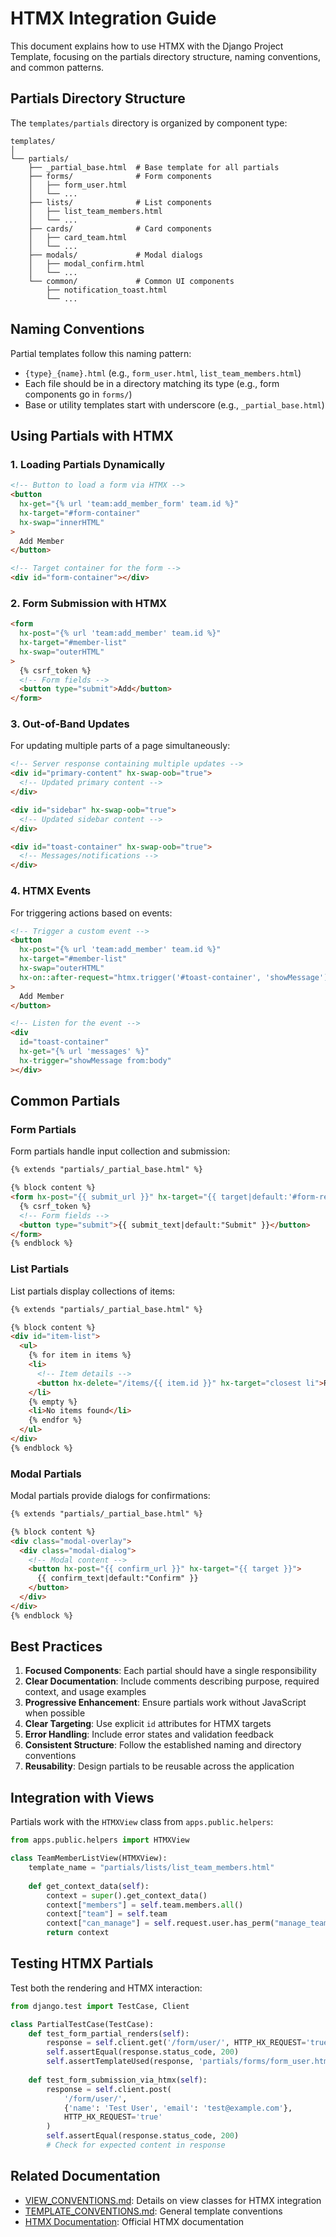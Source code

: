 # HTMX Integration Guide

This document explains how to use HTMX with the Django Project Template, focusing on the partials directory structure, naming conventions, and common patterns.

## Partials Directory Structure

The `templates/partials` directory is organized by component type:

```
templates/
│
└── partials/
    ├── _partial_base.html  # Base template for all partials
    ├── forms/              # Form components
    │   ├── form_user.html
    │   └── ...
    ├── lists/              # List components
    │   ├── list_team_members.html
    │   └── ...
    ├── cards/              # Card components
    │   ├── card_team.html
    │   └── ...
    ├── modals/             # Modal dialogs
    │   ├── modal_confirm.html
    │   └── ...
    └── common/             # Common UI components
        ├── notification_toast.html
        └── ...
```

## Naming Conventions

Partial templates follow this naming pattern:

- `{type}_{name}.html` (e.g., `form_user.html`, `list_team_members.html`)
- Each file should be in a directory matching its type (e.g., form components go in `forms/`)
- Base or utility templates start with underscore (e.g., `_partial_base.html`)

## Using Partials with HTMX

### 1. Loading Partials Dynamically

```html
<!-- Button to load a form via HTMX -->
<button
  hx-get="{% url 'team:add_member_form' team.id %}"
  hx-target="#form-container"
  hx-swap="innerHTML"
>
  Add Member
</button>

<!-- Target container for the form -->
<div id="form-container"></div>
```

### 2. Form Submission with HTMX

```html
<form
  hx-post="{% url 'team:add_member' team.id %}"
  hx-target="#member-list"
  hx-swap="outerHTML"
>
  {% csrf_token %}
  <!-- Form fields -->
  <button type="submit">Add</button>
</form>
```

### 3. Out-of-Band Updates

For updating multiple parts of a page simultaneously:

```html
<!-- Server response containing multiple updates -->
<div id="primary-content" hx-swap-oob="true">
  <!-- Updated primary content -->
</div>

<div id="sidebar" hx-swap-oob="true">
  <!-- Updated sidebar content -->
</div>

<div id="toast-container" hx-swap-oob="true">
  <!-- Messages/notifications -->
</div>
```

### 4. HTMX Events

For triggering actions based on events:

```html
<!-- Trigger a custom event -->
<button
  hx-post="{% url 'team:add_member' team.id %}"
  hx-target="#member-list"
  hx-swap="outerHTML"
  hx-on::after-request="htmx.trigger('#toast-container', 'showMessage')"
>
  Add Member
</button>

<!-- Listen for the event -->
<div
  id="toast-container"
  hx-get="{% url 'messages' %}"
  hx-trigger="showMessage from:body"
></div>
```

## Common Partials

### Form Partials

Form partials handle input collection and submission:

```html
{% extends "partials/_partial_base.html" %}

{% block content %}
<form hx-post="{{ submit_url }}" hx-target="{{ target|default:'#form-response' }}">
  {% csrf_token %}
  <!-- Form fields -->
  <button type="submit">{{ submit_text|default:"Submit" }}</button>
</form>
{% endblock %}
```

### List Partials

List partials display collections of items:

```html
{% extends "partials/_partial_base.html" %}

{% block content %}
<div id="item-list">
  <ul>
    {% for item in items %}
    <li>
      <!-- Item details -->
      <button hx-delete="/items/{{ item.id }}" hx-target="closest li">Remove</button>
    </li>
    {% empty %}
    <li>No items found</li>
    {% endfor %}
  </ul>
</div>
{% endblock %}
```

### Modal Partials

Modal partials provide dialogs for confirmations:

```html
{% extends "partials/_partial_base.html" %}

{% block content %}
<div class="modal-overlay">
  <div class="modal-dialog">
    <!-- Modal content -->
    <button hx-post="{{ confirm_url }}" hx-target="{{ target }}">
      {{ confirm_text|default:"Confirm" }}
    </button>
  </div>
</div>
{% endblock %}
```

## Best Practices

1. **Focused Components**: Each partial should have a single responsibility
2. **Clear Documentation**: Include comments describing purpose, required context, and usage examples
3. **Progressive Enhancement**: Ensure partials work without JavaScript when possible
4. **Clear Targeting**: Use explicit `id` attributes for HTMX targets
5. **Error Handling**: Include error states and validation feedback
6. **Consistent Structure**: Follow the established naming and directory conventions
7. **Reusability**: Design partials to be reusable across the application

## Integration with Views

Partials work with the `HTMXView` class from `apps.public.helpers`:

```python
from apps.public.helpers import HTMXView

class TeamMemberListView(HTMXView):
    template_name = "partials/lists/list_team_members.html"
    
    def get_context_data(self):
        context = super().get_context_data()
        context["members"] = self.team.members.all()
        context["team"] = self.team
        context["can_manage"] = self.request.user.has_perm("manage_team", self.team)
        return context
```

## Testing HTMX Partials

Test both the rendering and HTMX interaction:

```python
from django.test import TestCase, Client

class PartialTestCase(TestCase):
    def test_form_partial_renders(self):
        response = self.client.get('/form/user/', HTTP_HX_REQUEST='true')
        self.assertEqual(response.status_code, 200)
        self.assertTemplateUsed(response, 'partials/forms/form_user.html')
    
    def test_form_submission_via_htmx(self):
        response = self.client.post(
            '/form/user/',
            {'name': 'Test User', 'email': 'test@example.com'},
            HTTP_HX_REQUEST='true'
        )
        self.assertEqual(response.status_code, 200)
        # Check for expected content in response
```

## Related Documentation

- [VIEW_CONVENTIONS.md](VIEW_CONVENTIONS.md): Details on view classes for HTMX integration
- [TEMPLATE_CONVENTIONS.md](TEMPLATE_CONVENTIONS.md): General template conventions
- [HTMX Documentation](https://htmx.org/docs/): Official HTMX documentation
